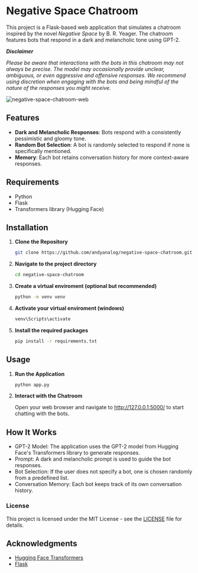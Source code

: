 # Negative Space Chatroom

This project is a Flask-based web application that simulates a chatroom inspired by the novel *Negative Space* by B. R. Yeager. The chatroom features bots that respond in a dark and melancholic tone using GPT-2.

***Disclaimer***

*Please be aware that interactions with the bots in this chatroom may not always be precise. The model may occasionally provide unclear, ambiguous, or even aggressive and offensive responses. We recommend using discretion when engaging with the bots and being mindful of the nature of the responses you might receive.*

![negative-space-chatroom-web](https://github.com/user-attachments/assets/e8b6b579-7160-4e8b-b7fd-89bb060570d4)

## Features

- **Dark and Melancholic Responses**: Bots respond with a consistently pessimistic and gloomy tone.
- **Random Bot Selection**: A bot is randomly selected to respond if none is specifically mentioned.
- **Memory**: Each bot retains conversation history for more context-aware responses.

## Requirements

- Python
- Flask
- Transformers library (Hugging Face)

## Installation

1. **Clone the Repository**

   ```bash
   git clone https://github.com/andyanalog/negative-space-chatroom.git

2. **Navigate to the project directory**
   ```bash
   cd negative-space-chatroom
   
3. **Create a virtual enviroment (optional but recommended)**
   ```bash
   python -m venv venv

4. **Activate your virtual enviroment (windows)**
   ```bash
   venv\Scripts\activate

5. **Install the required packages**
   ```bash
   pip install -r requirements.txt

## Usage

1. **Run the Application**
    ```bash
    python app.py

3. **Interact with the Chatroom**

    Open your web browser and navigate to http://127.0.0.1:5000/ to start chatting with the bots.

## How It Works
- GPT-2 Model: The application uses the GPT-2 model from Hugging Face's Transformers library to generate responses.
- Prompt: A dark and melancholic prompt is used to guide the bot responses.
- Bot Selection: If the user does not specify a bot, one is chosen randomly from a predefined list.
- Conversation Memory: Each bot keeps track of its own conversation history.

### License
This project is licensed under the MIT License - see the [LICENSE](LICENSE) file for details.

## Acknowledgments

- [Hugging Face Transformers](https://huggingface.co/transformers/)
- [Flask](https://flask.palletsprojects.com/)
